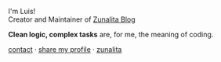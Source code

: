 I'm Luis!<br>
Creator and Maintainer of [Zunalita Blog](https://zunalita.github.io)

**Clean logic, complex tasks**  are, for me, the meaning of coding.

[contact](contact.md) ‧ [share my profile](https://zaorinu.github.io/share) ‧ [zunalita](https://zaorinu.github.io/zunalita)
